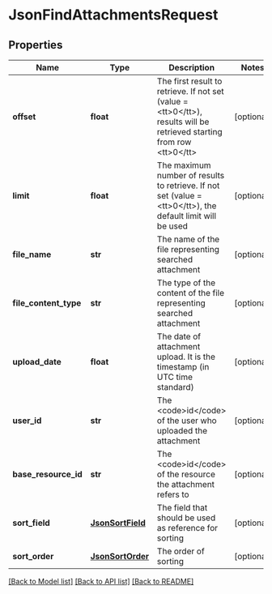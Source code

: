 # JsonFindAttachmentsRequest

## Properties
Name | Type | Description | Notes
------------ | ------------- | ------------- | -------------
**offset** | **float** | The first result to retrieve. If not set (value &#x3D; &lt;tt&gt;0&lt;/tt&gt;), results will be retrieved starting from row &lt;tt&gt;0&lt;/tt&gt; | [optional] 
**limit** | **float** | The maximum number of results to retrieve. If not set (value &#x3D; &lt;tt&gt;0&lt;/tt&gt;), the default limit will be used | [optional] 
**file_name** | **str** | The name of the file representing searched attachment | [optional] 
**file_content_type** | **str** | The type of the content of the file representing searched attachment | [optional] 
**upload_date** | **float** | The date of attachment upload. It is the timestamp (in UTC time standard) | [optional] 
**user_id** | **str** | The &lt;code&gt;id&lt;/code&gt; of the user who uploaded the attachment | [optional] 
**base_resource_id** | **str** | The &lt;code&gt;id&lt;/code&gt; of the resource the attachment refers to | [optional] 
**sort_field** | [**JsonSortField**](JsonSortField.md) | The field that should be used as reference for sorting | [optional] 
**sort_order** | [**JsonSortOrder**](JsonSortOrder.md) | The order of sorting | [optional] 

[[Back to Model list]](../README.md#documentation-for-models) [[Back to API list]](../README.md#documentation-for-api-endpoints) [[Back to README]](../README.md)


